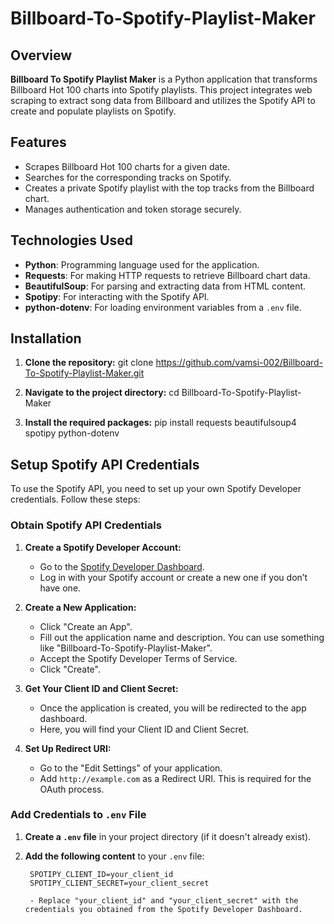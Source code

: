 # Billboard-To-Spotify-Playlist-Maker

## Overview

**Billboard To Spotify Playlist Maker** is a Python application that transforms Billboard Hot 100 charts into Spotify playlists. This project integrates web scraping to extract song data from Billboard and utilizes the Spotify API to create and populate playlists on Spotify.

## Features

- Scrapes Billboard Hot 100 charts for a given date.
- Searches for the corresponding tracks on Spotify.
- Creates a private Spotify playlist with the top tracks from the Billboard chart.
- Manages authentication and token storage securely.

## Technologies Used

- **Python**: Programming language used for the application.
- **Requests**: For making HTTP requests to retrieve Billboard chart data.
- **BeautifulSoup**: For parsing and extracting data from HTML content.
- **Spotipy**: For interacting with the Spotify API.
- **python-dotenv**: For loading environment variables from a `.env` file.

## Installation

1. **Clone the repository:**
   git clone https://github.com/vamsi-002/Billboard-To-Spotify-Playlist-Maker.git

2. **Navigate to the project directory:**
    cd Billboard-To-Spotify-Playlist-Maker

3. **Install the required packages:**
    pip install requests beautifulsoup4 spotipy python-dotenv

## Setup Spotify API Credentials

To use the Spotify API, you need to set up your own Spotify Developer credentials. Follow these steps:

### Obtain Spotify API Credentials

1. **Create a Spotify Developer Account:**
   - Go to the [Spotify Developer Dashboard](https://developer.spotify.com/dashboard).
   - Log in with your Spotify account or create a new one if you don’t have one.

2. **Create a New Application:**
   - Click "Create an App".
   - Fill out the application name and description. You can use something like "Billboard-To-Spotify-Playlist-Maker".
   - Accept the Spotify Developer Terms of Service.
   - Click "Create".

3. **Get Your Client ID and Client Secret:**
   - Once the application is created, you will be redirected to the app dashboard.
   - Here, you will find your Client ID and Client Secret.

4. **Set Up Redirect URI:**
   - Go to the "Edit Settings" of your application.
   - Add `http://example.com` as a Redirect URI. This is required for the OAuth process.

### Add Credentials to `.env` File

1. **Create a `.env` file** in your project directory (if it doesn't already exist).

2. **Add the following content** to your `.env` file:
   ```plaintext
    SPOTIPY_CLIENT_ID=your_client_id
    SPOTIPY_CLIENT_SECRET=your_client_secret

    - Replace "your_client_id" and "your_client_secret" with the credentials you obtained from the Spotify Developer Dashboard.